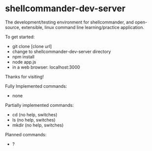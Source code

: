 shellcommander-dev-server
=========================

The development/testing environment for shellcommander, and open-source, extensible, linux command line learning/practice application.

To get started:
  - git clone [clone url]
  - change to shellcommander-dev-server directory
  - npm install
  - node app.js
  - in a web browser: localhost:3000

Thanks for visiting!



Fully Implemented commands:
  - none

Partially implemented commands:
  - cd (no help, switches)
  - ls (no help, switches)
  - mkdir (no help, switches)

Planned commands:
  - ?
